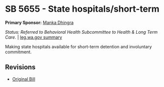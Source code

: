 # SB 5655 - State hospitals/short-term
**Primary Sponsor:** [Manka Dhingra](/person/leg/manka.dhingra.md)

*Status: Referred to Behavioral Health Subcommittee to Health & Long Term Care.* | [leg.wa.gov summary](https://app.leg.wa.gov/billsummary?BillNumber=5655&Year=2021)

Making state hospitals available for short-term detention and involuntary commitment.

## Revisions
* [Original Bill](1/)